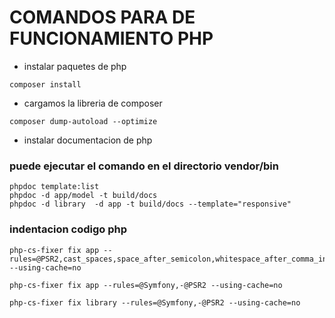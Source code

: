 # COMANDOS PARA DE FUNCIONAMIENTO PHP

- instalar paquetes de php

```shell
composer install
```

- cargamos la libreria de composer

```shell
composer dump-autoload --optimize 
```


- instalar documentacion de php

### puede ejecutar el comando en el directorio vendor/bin

```shell
phpdoc template:list
phpdoc -d app/model -t build/docs
phpdoc -d library  -d app -t build/docs --template="responsive"
```

### indentacion codigo php

```shell
php-cs-fixer fix app --rules=@PSR2,cast_spaces,space_after_semicolon,whitespace_after_comma_in_array --using-cache=no

php-cs-fixer fix app --rules=@Symfony,-@PSR2 --using-cache=no

php-cs-fixer fix library --rules=@Symfony,-@PSR2 --using-cache=no

```